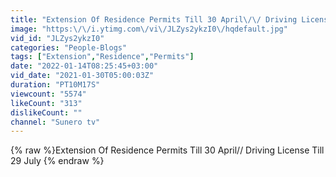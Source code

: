 ```yaml
---
title: "Extension Of Residence Permits Till 30 April\/\/ Driving License Till 29 July"
image: "https:\/\/i.ytimg.com\/vi\/JLZys2ykzI0\/hqdefault.jpg"
vid_id: "JLZys2ykzI0"
categories: "People-Blogs"
tags: ["Extension","Residence","Permits"]
date: "2022-01-14T08:25:45+03:00"
vid_date: "2021-01-30T05:00:03Z"
duration: "PT10M17S"
viewcount: "5574"
likeCount: "313"
dislikeCount: ""
channel: "Sunero tv"
---
```

{% raw %}Extension Of Residence Permits Till 30 April// Driving License Till 29 July {% endraw %}
